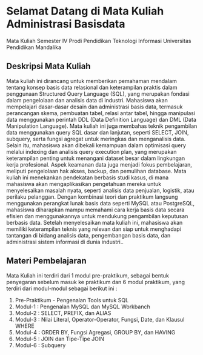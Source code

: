 # Selamat Datang di Mata Kuliah Administrasi Basisdata

Mata Kuliah Semester IV Prodi Pendidikan Teknologi Informasi Universitas Pendidikan Mandalika

## Deskripsi Mata Kuliah
Mata kuliah ini dirancang untuk memberikan pemahaman mendalam tentang konsep basis data relasional dan keterampilan praktis dalam penggunaan Structured Query Language (SQL), yang merupakan fondasi dalam pengelolaan dan analisis data di industri. Mahasiswa akan mempelajari dasar-dasar desain dan administrasi basis data, termasuk perancangan skema, pembuatan tabel, relasi antar tabel, hingga manipulasi data menggunakan perintah DDL (Data Definition Language) dan DML (Data Manipulation Language). Mata kuliah ini juga membahas teknik pengambilan data menggunakan query SQL dasar dan lanjutan, seperti SELECT, JOIN, subquery, serta fungsi agregat untuk meringkas dan menganalisis data. Selain itu, mahasiswa akan dibekali kemampuan dalam optimisasi query melalui indexing dan analisis query execution plan, yang merupakan keterampilan penting untuk menangani dataset besar dalam lingkungan kerja profesional. Aspek keamanan data juga menjadi fokus pembelajaran, meliputi pengelolaan hak akses, backup, dan pemulihan database. Mata kuliah ini menekankan pendekatan berbasis studi kasus, di mana mahasiswa akan mengaplikasikan pengetahuan mereka untuk menyelesaikan masalah nyata, seperti analisis data penjualan, logistik, atau perilaku pelanggan. Dengan kombinasi teori dan praktikum langsung menggunakan perangkat lunak basis data seperti MySQL atau PostgreSQL, mahasiswa diharapkan mampu memahami cara kerja basis data secara efisien dan menggunakannya untuk mendukung pengambilan keputusan berbasis data. Setelah menyelesaikan mata kuliah ini, mahasiswa akan memiliki keterampilan teknis yang relevan dan siap untuk menghadapi tantangan di bidang analisis data, pengembangan basis data, dan administrasi sistem informasi di dunia industri..   

## Materi Pembelajaran
Mata Kuliah ini terdiri dari 1 modul pre-praktikum, sebagai bentuk penyegaran sebelum masuk ke praktikum dan 6 modul praktikum, yang terdiri dari modul-modul sebagai berikut ini :
1. Pre-Praktikum - Pengenalan Tools untuk SQL
2. Modul-1 : Pengenalan MySQL dan MySQL Workbanch
3. Modul-2 : SELECT, PREFIX, dan ALIAS
4. Modul-3 : Nilai Literal, Operator-Operator, Fungsi, Date, dan Klausul WHERE
5. Modul-4 : ORDER BY, Fungsi Agregasi, GROUP BY, dan HAVING
6. Modul-5 : JOIN dan Tipe-Tipe JOIN
7. Modul-6 : Subquery